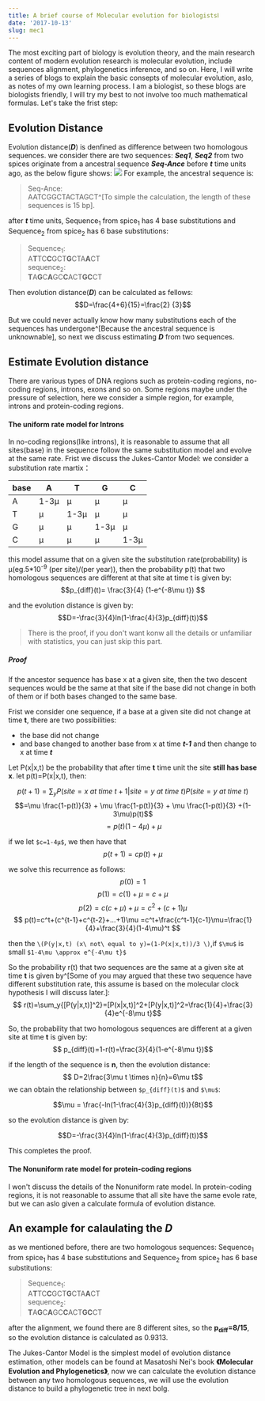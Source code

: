 ```yaml
---
title: A brief course of Molecular evolution for biologistsⅠ
date: '2017-10-13'
slug: mec1
---
```


<script type="text/javascript"
  src="https://cdn.mathjax.org/mathjax/latest/MathJax.js?config=TeX-AMS-MML_HTMLorMML">
</script>

The most exciting part of biology is evolution theory, and the main research content of modern evolution research is molecular evolution, include sequences alignment, phylogenetics inference, and so on. Here, I will  write a series of blogs to explain the basic consepts of molecular evolution, aslo, as notes of my own learning process. I am a biologist, so these blogs are biologists friendly, I will try my best to not involve too much mathematical formulas. Let's take the frist step:
## Evolution Distance
Evolution distance(**_D_**) is denfined as difference between two homologous sequences. we consider there are two sequences: **_Seq1_**, **_Seq2_** from two spices originate from a ancestral sequence **_Seq-Ance_** before **_t_** time units ago, as the below figure shows:
![](/images/2017-10-13-mec1-1.png)
For example, the ancestral sequence is:

>Seq-Ance:<br>
> AATCGGCTACTAGCT^[To simple the calculation, the length of these sequences is 15 bp].

after **_t_** time units, Sequence<sub>1</sub> from spice<sub>1</sub> has 4 base substitutions and Sequence<sub>2</sub> from spice<sub>2</sub> has 6 base substitutions:

>Sequence<sub>1</sub>:<br>
>A**T**TC**C**GCT**G**CTA**A**CT<br>
> sequence<sub>2</sub>:<br>
> **T**A**G**C**A**GC**C**ACT**GC**CT

Then evolution distance(**_D_**) can be calculated as fellows:
$$D=\frac{4+6}{15}=\frac{2} {3}$$

But we could never actually know how many substitutions each of the sequences has undergone^[Because the ancestral sequence is unknownable], so next we discuss estimating **_D_** from two sequences.
## Estimate Evolution distance
There are various types of DNA regions such as protein-coding regions, no-coding regions, introns, exons and so on. Some regions maybe under the pressure of selection, here we consider a simple region, for example, introns and protein-coding regions.

#### The uniform rate model for Introns
In no-coding regions(like introns), it is reasonable to assume that all sites(base) in the sequence follow the same substitution model and evolve at the same rate. Frist we discuss the Jukes-Cantor Model:
we consider a substitution rate martix：

base| A  |T  | G  | C
------- |------- |------- |-------|-------
A | 1-3μ | μ | μ  | μ
T | μ |1-3μ | μ  |  μ
G | μ  |   μ |    1-3μ |  μ
C | μ |    μ  |   μ |    1-3μ

this model assume that on a given site the substitution rate(probability) is μ(eg.5*10<sup>-9</sup> (per site)/(per year)), then the probability p(t) that two homologous sequences are different at that site at time t is given by:
$$p_{diff}(t)= \frac{3}{4} (1-e^{-8\mu t}) $$

and the evolution distance is given by:
$$D=-\frac{3}{4}ln(1-\frac{4}{3}p_{diff}(t))$$

>There is the proof, if you don't want konw all the details or unfamiliar with statistics, you can just skip this part.

##### Proof
If the ancestor sequence has base x at a given site, then the two descent sequences would be the same at that site if the base did not change in both of them or if both bases changed to the same base.

Frist we consider one sequence, if a base at a given site did not change at time **t**, there are two possibilities:

* the base did not change
* and base changed to another base from x at time **_t-1_** and then change to x at time **_t_**


Let P(x|x,t) be the probability that after time **t** time unit the site **still has base x**. let p(t)=P(x|x,t), then:

$$
p(t+1)=\sum_y P(site=x\ at\ time\ t+1|site = y\ at\ time\ t)P(site=y\ at\ time\ t)$$
$$=\mu \frac{1-p(t)}{3} + \mu \frac{1-p(t)}{3} + \mu \frac{1-p(t)}{3} +(1-3\mu)p(t)$$
$$=p(t)(1-4\mu) +\mu $$

if we let `$c=1-4μ$`, we then have that
$$p(t+1)=cp(t)+\mu$$

we solve this recurrence as follows:
$$ p(0)=1 $$
$$p(1)=c(1)+\mu=c+\mu $$
$$ p(2)=c(c+\mu)+\mu=c^2+(c+1)\mu $$
$$ p(t)=c^t+(c^{t-1}+c^{t-2}+...+1)\mu
=c^t+\frac{c^t-1}{c-1}\mu=\frac{1}{4}+\frac{3}{4}(1-4\mu)^t $$

then the `\(P(y|x,t) (x\ not\ equal to y)=(1-P(x|x,t))/3 \)`,if `$\mu$` is small `$1-4\mu \approx e^{-4\mu t}$`

So the probability r(t) that two sequences are the same at a given site at time **t** is given by^[Some of you may argued that these two sequence have different substitution rate, this assume is based on the molecular clock hypothesis I will discuss later.]:
$$ r(t)=\sum_y{[P(y|x,t)]^2}=[P(x|x,t)]^2+[P(y|x,t)]^2=\frac{1}{4}+\frac{3}{4}e^{-8\mu t}$$

So, the probability that two homologous sequences are different at a given site at time **t** is given by:
$$ p_{diff}(t)=1-r(t)=\frac{3}{4}(1-e^{-8\mu t})$$

if the length of the sequence is **n**, then the evolution distance:
$$ D=2\frac{3\mu t \times n}{n}=6\mu t$$
we can obtain the relationship between `$p_{diff}(t)$` and `$\mu$`:

$$\mu = \frac{-ln(1-\frac{4}{3}p_{diff}(t))}{8t}$$

so the evolution distance is given by:

$$D=-\frac{3}{4}ln(1-\frac{4}{3}p_{diff}(t))$$

This completes the proof.

#### The Nonuniform rate model for protein-coding regions

I won't discuss the details of the Nonuniform rate model. In protein-coding regions, it is not reasonable to assume that all site have the same evole rate, but we can aslo given a calculate formula of evolution distance.

## An example for calaulating the _D_
as we mentioned before, there are two homologous sequences:
 Sequence<sub>1</sub> from spice<sub>1</sub> has 4 base substitutions and Sequence<sub>2</sub> from spice<sub>2</sub> has 6 base substitutions:

>Sequence<sub>1</sub>:<br>
>A**T**TC**C**GCT**G**CTA**A**CT<br>
> sequence<sub>2</sub>:<br>
> **T**A**G**C**A**GC**C**ACT**GC**CT

after the alignment, we found there are 8 different sites, so the **p<sub>diff</sub>=8/15**, so the evolution distance is calculated as 0.9313.

The Jukes-Cantor Model is the simplest model of evolution distance estimation, other models can be found at Masatoshi Nei's book **《Molecular Evolution and Phylogenetics》**, now we can calculate the evolution distance between any two homologous sequences, we will use the evolution distance to build a phylogenetic tree in next bolg.
